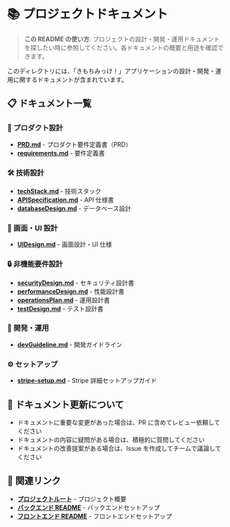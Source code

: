 # 📚 プロジェクトドキュメント

> **この README の使い方**: プロジェクトの設計・開発・運用ドキュメントを探したい時に参照してください。各ドキュメントの概要と用途を確認できます。

このディレクトリには、「きもちみっけ！」アプリケーションの設計・開発・運用に関するドキュメントが含まれています。

## 📋 ドキュメント一覧

### 🎯 プロダクト設計

- **[PRD.md](PRD.md)** - プロダクト要件定義書（PRD）
- **[requirements.md](requirements.md)** - 要件定義書

### 🛠️ 技術設計

- **[techStack.md](techStack.md)** - 技術スタック
- **[APISpecification.md](APISpecification.md)** - API 仕様書
- **[databaseDesign.md](databaseDesign.md)** - データベース設計

### 🎨 画面・UI 設計

- **[UIDesign.md](UIDesign.md)** - 画面設計・UI 仕様

### 🔒 非機能要件設計

- **[securityDesign.md](securityDesign.md)** - セキュリティ設計書
- **[performanceDesign.md](performanceDesign.md)** - 性能設計書
- **[operationsPlan.md](operationsPlan.md)** - 運用設計書
- **[testDesign.md](testDesign.md)** - テスト設計書

### 📝 開発・運用

- **[devGuideline.md](devGuideline.md)** - 開発ガイドライン

### ⚙️ セットアップ

- **[stripe-setup.md](stripe-setup.md)** - Stripe 詳細セットアップガイド

## 📝 ドキュメント更新について

- ドキュメントに重要な変更があった場合は、PR に含めてレビュー依頼してください
- ドキュメントの内容に疑問がある場合は、積極的に質問してください
- ドキュメントの改善提案がある場合は、Issue を作成してチームで議論してください

## 🔗 関連リンク

- **[プロジェクトルート](../README.md)** - プロジェクト概要
- **[バックエンド README](../backend/README.md)** - バックエンドセットアップ
- **[フロントエンド README](../frontend/README.md)** - フロントエンドセットアップ
